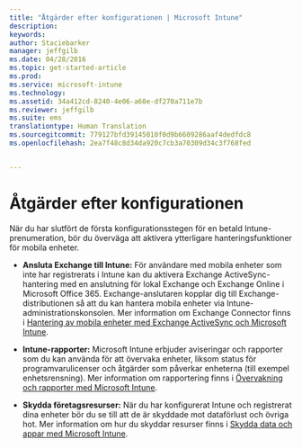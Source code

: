 ```yaml
---
title: "Åtgärder efter konfigurationen | Microsoft Intune"
description: 
keywords: 
author: Staciebarker
manager: jeffgilb
ms.date: 04/28/2016
ms.topic: get-started-article
ms.prod: 
ms.service: microsoft-intune
ms.technology: 
ms.assetid: 34a412cd-8240-4e06-a60e-df270a711e7b
ms.reviewer: jeffgilb
ms.suite: ems
translationtype: Human Translation
ms.sourcegitcommit: 779127bfd39145010f0d9b6609286aaf4dedfdc8
ms.openlocfilehash: 2ea7f48c8d34da920c7cb3a70309d34c3f768fed


---
```


# Åtgärder efter konfigurationen
När du har slutfört de första konfigurationsstegen för en betald Intune-prenumeration, bör du överväga att aktivera ytterligare hanteringsfunktioner för mobila enheter.

-   **Ansluta Exchange till Intune:** För användare med mobila enheter som inte har registrerats i Intune kan du aktivera Exchange ActiveSync-hantering med en anslutning för lokal Exchange och Exchange Online i Microsoft Office 365. Exchange-anslutaren kopplar dig till Exchange-distributionen så att du kan hantera mobila enheter via Intune-administrationskonsolen. Mer information om Exchange Connector finns i [Hantering av mobila enheter med Exchange ActiveSync och Microsoft Intune](/intune/deploy-use/mobile-device-management-with-exchange-activesync-and-microsoft-intune).

-   **Intune-rapporter:** Microsoft Intune erbjuder aviseringar och rapporter som du kan använda för att övervaka enheter, liksom status för programvarulicenser och åtgärder som påverkar enheterna (till exempel enhetsrensning).  Mer information om rapportering finns i [Övervakning och rapporter med Microsoft Intune](/intune/deploy-use/monitoring-and-reports-with-microsoft-intune).

-   **Skydda företagsresurser:** När du har konfigurerat Intune och registrerat dina enheter bör du se till att de är skyddade mot dataförlust och övriga hot. Mer information om hur du skyddar resurser finns i [Skydda data och appar med Microsoft Intune](/Intune/deploy-use/protect-apps-and-data-with-microsoft-intune).



<!--HONumber=Jun16_HO4-->


